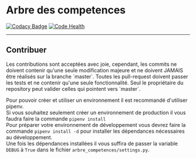 # Arbre des competences

[![Codacy Badge](https://api.codacy.com/project/badge/Grade/bb24e635ff1b489380ddf43c869e6f7c)](https://app.codacy.com/project/Le_Carre_Libre/arbre_competences/dashboard)
[![Code Health](https://landscape.io/github/nils-van-zuijlen/arbre_competences/master/landscape.svg?style=flat)](https://landscape.io/github/nils-van-zuijlen/arbre_competences/master)

------------

## Contribuer
Les contributions sont acceptées avec joie, cependant, les commits ne doivent contenir qu'une seule modification majeure et ne doivent JAMAIS être réalisés sur la branche ´master´. Toutes les pull-request doivent passer les tests et ne contenir qu'une seule fonctionnalité. Seul le propriétaire du repository peut valider celles qui pointent vers ´master´.

Pour pouvoir créer et utiliser un environnement il est recommandé d'utiliser pipenv.  
Si vous souhaitez seulement créer un environnement de production il vous faudra faire la commande `pipenv install`  
Pour préparer votre environnement de développement vous devrez faire la commande `pipenv install -d` pour installer les dépendances nécessaires au développement.  
Une fois les dépendances installées il vous suffira de passer la variable `DEBUG` à `True` dans le fichier `arbre_competences/settings.py`.
